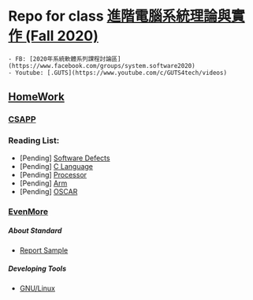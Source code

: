 # Repo for class [進階電腦系統理論與實作 (Fall 2020)](http://wiki.csie.ncku.edu.tw/sysprog/schedule)
    - FB: [2020年系統軟體系列課程討論區](https://www.facebook.com/groups/system.software2020)
    - Youtube: [.GUTS](https://www.youtube.com/c/GUTS4tech/videos)

##  [HomeWork](https://hackmd.io/@sysprog/2020-homework1)

### [CSAPP](https://hackmd.io/@sysprog/CSAPP)

### Reading List:
 - [Pending] [Software Defects](https://hackmd.io/@sysprog/software-failure)
 - [Pending] [C Language](https://hackmd.io/@sysprog/c-prog/%2F%40sysprog%2Fc-programming)
 - [Pending] [Processor](https://beta.hackfoldr.org/cpu/)
 - [Pending] [Arm](https://beta.hackfoldr.org/arm/)
 - [Pending] [OSCAR](https://beta.hackfoldr.org/oscar/)

### [EvenMore](https://hackmd.io/@sysprog/linux-kernel-internal)

##### About Standard
 - [Report Sample](http://wiki.csie.ncku.edu.tw/embedded/arm-linux)

##### Developing Tools
 - [GNU/Linux](https://hackmd.io/@sysprog/gnu-linux-dev/)
